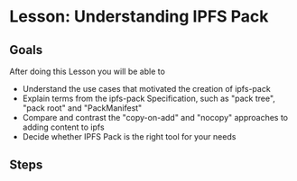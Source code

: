 Lesson: Understanding IPFS Pack
===

## Goals

After doing this Lesson you will be able to
* Understand the use cases that motivated the creation of ipfs-pack
* Explain terms from the ipfs-pack Specification, such as "pack tree", "pack root" and "PackManifest"
* Compare and contrast the "copy-on-add" and "nocopy" approaches to adding content to ipfs
* Decide whether IPFS Pack is the right tool for your needs

## Steps
